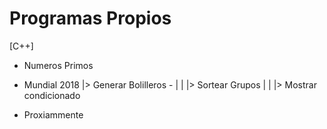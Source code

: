 # Programas Propios

[C++]

- Numeros Primos

- Mundial 2018  |>   Generar Bolilleros
              - |
                |
                |>   Sortear Grupos
                |
                |
                |>   Mostrar condicionado

- Proxiammente